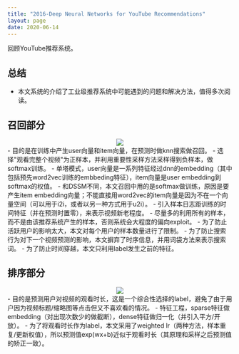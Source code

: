 ```yaml
---
title: "2016-Deep Neural Networks for YouTube Recommendations"
layout: page
date: 2020-06-14
---
```


回顾YouTube推荐系统。


## 总结

- 本文系统的介绍了工业级推荐系统中可能遇到的问题和解决方法，值得多次阅读。

## 召回部分

<div style="text-align: center"><img src="/wiki/attach/images/youtube-01.png" style="max-width:500px"></div>
- 目的是在训练中产生user向量和item向量，在预测时做knn搜索做召回。
- 选择"观看完整个视频"为正样本，并利用重要性采样方法采样得到负样本，做softmax训练。
- 单塔模式，user向量是一系列特征经过dnn的embedding（其中包括预先word2vec训练的embbeding特征），item向量是user embedding到softmax的权值。
- 和DSSM不同，本文召回中用的是softmax做训练，原因是要产生item embedding向量；不能直接用word2vec的item向量是因为不在一个向量空间（可以用于i2i，或者以另一种方式用于u2i）。
- 引入样本日志距训练的时间特征（并在预测时置零），来表示视频新老程度。
- 尽量多的利用所有的样本，而不是由该推荐系统产生的样本，否则系统会大程度的偏向exploit。
- 为了防止活跃用户的影响太大，本文对每个用户的样本数量进行了限制。
- 为了防止搜索行为对下一个视频预测的影响，本文摒弃了时序信息，并用词袋方法来表示搜索词。
- 为了防止时间穿越，本文只利用label发生之前的特征。

## 排序部分

<div style="text-align: center"><img src="/wiki/attach/images/youtube-02.png" style="max-width:500px"></div>
- 目的是预测用户对视频的观看时长，这是一个综合性选择的label，避免了由于用户因为视频标题/缩略图等点击但又不喜欢看的情况。
- 特征工程，sparse特征做embedding（对出现次数少的做截断），dense特征做归一化（并引入平方/开放）。
- 为了将观看时长作为label，本文采用了weighted lr（两种方法，样本重复/更新权值），所以预测值exp(wx+b)近似于观看时长（其原理和采样之后预测值的矫正一致）。

